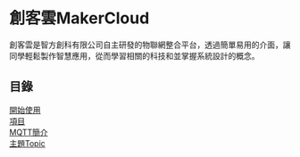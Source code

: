 # 創客雲MakerCloud

創客雲是智方創科有限公司自主研發的物聯網整合平台，透過簡單易用的介面，讓同學輕鬆製作智慧應用，從而學習相關的科技和並掌握系統設計的概念。

## 目錄
[開始使用](ch0_registration/register.md)  
[項目](ch1_project/project.md)  
[MQTT簡介](ch2_MQTT/mqtt.md)  
[主題Topic](ch3_Topic/topic.md)